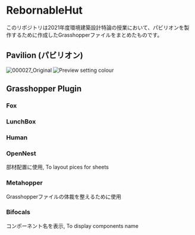 # RebornableHut
このリポジトリは2021年度環境建築設計特論の授業において、パビリオンを製作するために作成したGrasshopperファイルをまとめたものです。

## Pavilion (パビリオン)
![000027_Original](https://user-images.githubusercontent.com/55425520/159114223-78d2e035-6af2-453a-a485-87e869a1a91c.jpg)
![Preview setting colour](https://user-images.githubusercontent.com/55425520/159897623-44a97e3a-46d3-472a-97bb-882daae7153c.png)

## Grasshopper Plugin
### Fox
### LunchBox
### Human
### OpenNest
部材配置に使用, To layout pices for sheets
### Metahopper
Grasshopperファイルの体裁を整えるために使用
### Bifocals
コンポーネント名を表示, To display components name
